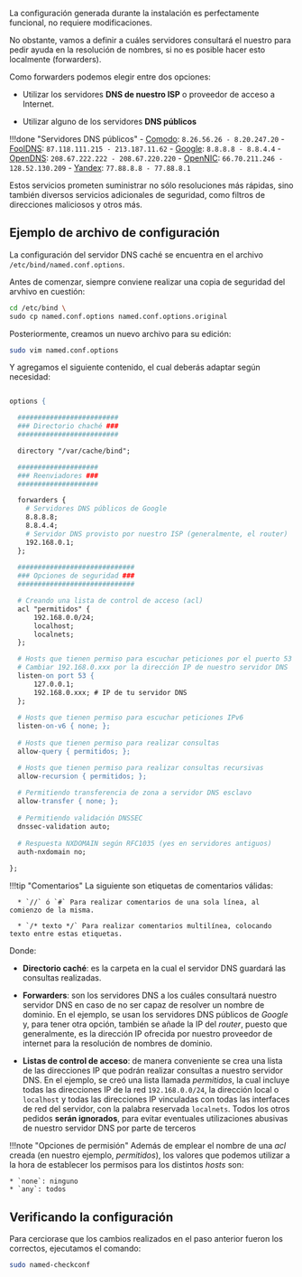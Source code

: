 La configuración generada durante la instalación es perfectamente funcional, no requiere modificaciones. 

No obstante, vamos a definir a cuáles servidores consultará el nuestro para pedir ayuda en la resolución de nombres, si no es posible hacer esto localmente (forwarders). 

Como forwarders podemos elegir entre dos opciones: 

* Utilizar los servidores **DNS de nuestro ISP** o proveedor de acceso a Internet.

* Utilizar alguno de los servidores **DNS públicos**

!!!done "Servidores DNS públicos" 
    - [Comodo](https://www.comodo.com/secure-dns): `8.26.56.26 - 8.20.247.20`
    - [FoolDNS](http://www.fooldns.com/fooldns-community): `87.118.111.215 - 213.187.11.62`
    - [Google](https://developers.google.com/speed/public-dns): `8.8.8.8 - 8.8.4.4`
    - [OpenDNS](https://www.opendns.com): `208.67.222.222 - 208.67.220.220`
    - [OpenNIC](https://www.opennicproject.org): `66.70.211.246 - 128.52.130.209`
    - [Yandex](https://dns.yandex.com): `77.88.8.8 - 77.88.8.1`

Estos servicios prometen suministrar no sólo resoluciones más rápidas, sino también diversos servicios adicionales de seguridad, como filtros de direcciones maliciosos y otros más.

## Ejemplo de archivo de configuración
La configuración del servidor DNS caché se encuentra en el archivo `/etc/bind/named.conf.options`. 

Antes de comenzar, siempre conviene realizar una copia de seguridad del arvhivo en cuestión: 

```bash
cd /etc/bind \
sudo cp named.conf.options named.conf.options.original
```

Posteriormente, creamos un nuevo archivo para su edición: 

```bash
sudo vim named.conf.options
```

Y agregamos el siguiente contenido, el cual deberás adaptar según necesidad: 

```apache

options {

  #########################
  ### Directorio chaché ###
  #########################

  directory "/var/cache/bind";

  ####################
  ### Reenviadores ###
  ####################

  forwarders {
    # Servidores DNS públicos de Google
    8.8.8.8;
    8.8.4.4;
    # Servidor DNS provisto por nuestro ISP (generalmente, el router)
    192.168.0.1;
  };
  
  #############################
  ### Opciones de seguridad ###
  #############################

  # Creando una lista de control de acceso (acl)  
  acl "permitidos" {
      192.168.0.0/24;
      localhost;
      localnets;
  };

  # Hosts que tienen permiso para escuchar peticiones por el puerto 53
  # Cambiar 192.168.0.xxx por la dirección IP de nuestro servidor DNS
  listen-on port 53 { 
      127.0.0.1; 
      192.168.0.xxx; # IP de tu servidor DNS
  };
  
  # Hosts que tienen permiso para escuchar peticiones IPv6
  listen-on-v6 { none; };
  
  # Hosts que tienen permiso para realizar consultas
  allow-query { permitidos; };

  # Hosts que tienen permiso para realizar consultas recursivas
  allow-recursion { permitidos; };
  
  # Permitiendo transferencia de zona a servidor DNS esclavo
  allow-transfer { none; };
  
  # Permitiendo validación DNSSEC
  dnssec-validation auto;
  
  # Respuesta NXDOMAIN según RFC1035 (yes en servidores antiguos) 
  auth-nxdomain no;
  
};

```

!!!tip "Comentarios"
    La siguiente son etiquetas de comentarios válidas:

      * `//` ó `#` Para realizar comentarios de una sola línea, al comienzo de la misma. 

      * `/* texto */` Para realizar comentarios multilínea, colocando texto entre estas etiquetas. 

Donde: 

* **Directorio caché**: es la carpeta en la cual el servidor DNS guardará las consultas realizadas. 

* **Forwarders**: son los servidores DNS a los cuáles consultará nuestro servidor DNS en caso de no ser capaz de resolver un nombre de dominio. En el ejemplo, se usan los servidores DNS públicos de _Google_ y, para tener otra opción, también se añade la IP del _router_, puesto que generalmente, es la dirección IP  ofrecida por nuestro proveedor de internet para la resolución de nombres de dominio. 

* **Listas de control de acceso**: de manera conveniente se crea una lista de las direcciones IP que podrán realizar consultas a nuestro servidor DNS. En el ejemplo, se creó una lista llamada _permitidos_, la cual incluye todas las direcciones IP de la red `192.168.0.0/24`, la dirección local o `localhost` y todas las direcciones IP vinculadas con todas las interfaces de red del servidor, con la palabra reservada `localnets`. Todos los otros pedidos **serán ignorados**, para evitar eventuales utilizaciones abusivas de nuestro servidor DNS por parte de terceros

!!!note "Opciones de permisión"
    Además de emplear el nombre de una _acl_ creada (en nuestro ejemplo, _permitidos_), los valores que podemos utilizar a la hora de establecer los permisos para los distintos _hosts_ son: 

    * `none`: ninguno
    * `any`: todos


## Verificando la configuración
Para cerciorase que los cambios realizados en el paso anterior fueron los correctos, ejecutamos el comando: 

```bash
sudo named-checkconf
```
